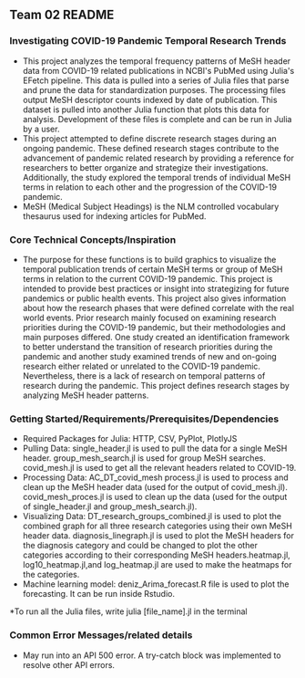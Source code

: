 ## Team 02 README

### Investigating COVID-19 Pandemic Temporal Research Trends
- This project analyzes the temporal frequency patterns of MeSH header data from COVID-19 related publications in NCBI's PubMed using Julia's EFetch pipeline. This data is pulled into a series of Julia files that parse and prune the data for standardization purposes. The processing files output MeSH descriptor counts indexed by date of publication. This dataset is pulled into another Julia function that plots this data for analysis. Development of these files is complete and can be run in Julia by a user. 
- This project attempted to define discrete research stages during an ongoing pandemic. These defined research stages contribute to the advancement of pandemic related research by providing a reference for researchers to better organize and strategize their investigations. Additionally, the study explored the temporal trends of individual MeSH terms in relation to each other and the progression of the COVID-19 pandemic. 
- MeSH (Medical Subject Headings) is the NLM controlled vocabulary thesaurus used for indexing articles for PubMed.

### Core Technical Concepts/Inspiration
- The purpose for these functions is to build graphics to visualize the temporal publication trends of certain MeSH terms or group of MeSH terms in relation to the current COVID-19 pandemic. This project is intended to provide best practices or insight into strategizing for future pandemics or public health events. This project also gives information about how the research phases that were defined correlate with the real world events. Prior research mainly focused on examining research priorities during the COVID-19 pandemic, but their methodologies and main purposes differed. One study created an identification framework to better understand the transition of research priorities during the pandemic and another study examined trends of new and on-going research either related or unrelated to the COVID-19 pandemic. Nevertheless, there is a lack of research on temporal patterns of research during the pandemic. This project defines research stages by analyzing MeSH header patterns.

### Getting Started/Requirements/Prerequisites/Dependencies
- Required Packages for Julia: HTTP, CSV, PyPlot, PlotlyJS
- Pulling Data: single_header.jl is used to pull the data for a single MeSH header. group_mesh_search.jl is used for group MeSH searches. covid_mesh.jl is used to get all the relevant headers related to COVID-19. 
- Processing Data: AC_DT_covid_mesh process.jl is used to process and clean up the MeSH header data (used for the output of covid_mesh.jl). covid_mesh_proces.jl is used to clean up the data (used for the output of single_header.jl and group_mesh_search.jl).
- Visualizing Data: DT_research_groups_combined.jl is used to plot the combined graph for all three research categories using their own MeSH header data. diagnosis_linegraph.jl is used to plot the MeSH headers for the diagnosis category and could be changed to plot the other categories according to their corresponding MeSH headers.heatmap.jl, log10_heatmap.jl,and log_heatmap.jl are used to make the heatmaps for the categories. 
- Machine learning model: deniz_Arima_forecast.R file is used to plot the forecasting. It can be run inside Rstudio.

*To run all the Julia files, write julia [file_name].jl in the terminal

### Common Error Messages/related details
- May run into an API 500 error. A try-catch block was implemented to resolve other API errors. 
